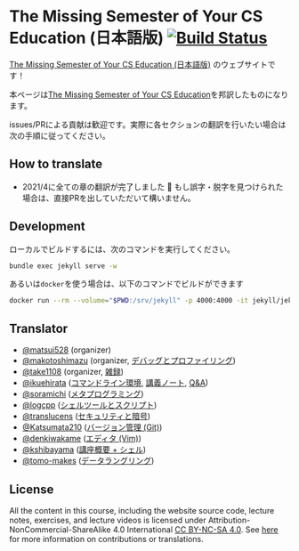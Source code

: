 # The Missing Semester of Your CS Education (日本語版) [![Build Status](https://github.com/missing-semester-jp/missing-semester-jp.github.io/workflows/CI/badge.svg)](https://github.com/missing-semester-jp/missing-semester-jp.github.io/actions?query=workflow%3ACI)



[The Missing Semester of Your CS Education (日本語版)](https://missing-semester-jp.github.io/) のウェブサイトです！

本ページは[The Missing Semester of Your CS Education](https://github.com/missing-semester/missing-semester)を邦訳したものになります。

issues/PRによる貢献は歓迎です。実際に各セクションの翻訳を行いたい場合は次の手順に従ってください。

## How to translate
- 2021/4に全ての章の翻訳が完了しました :tada: もし誤字・脱字を見つけられた場合は、直接PRを出していただいて構いません。

## Development

ローカルでビルドするには、次のコマンドを実行してください。

```bash
bundle exec jekyll serve -w
```

あるいは`docker`を使う場合は、以下のコマンドでビルドができます
```bash
docker run --rm --volume="$PWD:/srv/jekyll" -p 4000:4000 -it jekyll/jekyll jekyll serve -w
```

## Translator
- [@matsui528](https://github.com/matsui528) (organizer)
- [@makotoshimazu](https://github.com/makotoshimazu) (organizer, [デバッグとプロファイリング](https://missing-semester-jp.github.io/2020/debugging-profiling/))
- [@take1108](https://github.com/take1108) (organizer, [雑録](https://missing-semester-jp.github.io/2020/potpourri/))
- [@ikuehirata](https://github.com/ikuehirata) ([コマンドライン環境](https://missing-semester-jp.github.io/2020/command-line/), [講義ノート](https://github.com/missing-semester-jp/missing-semester-jp.github.io/blob/master/_2020/editors-notes.txt), [Q&A](https://missing-semester-jp.github.io/2020/qa/))
- [@soramichi](https://github.com/soramichi) ([メタプログラミング](https://missing-semester-jp.github.io/2020/metaprogramming/))
- [@logcpp](https://github.com/logcpp) ([シェルツールとスクリプト](https://missing-semester-jp.github.io/2020/shell-tools/))
- [@translucens](https://github.com/translucens) ([セキュリティと暗号](https://missing-semester-jp.github.io/2020/security/))
- [@Katsumata210](https://github.com/Katsumata210) ([バージョン管理 (Git)](https://missing-semester-jp.github.io/2020/version-control/))
- [@denkiwakame](https://github.com/denkiwakame) ([エディタ (Vim)](https://missing-semester-jp.github.io/2020/editors/))
- [@kshibayama](https://github.com/kshibayama) ([講座概要 + シェル](https://missing-semester-jp.github.io/2020/course-shell/))
- [@tomo-makes](https://github.com/tomo-makes) ([データラングリング](https://missing-semester-jp.github.io/2020/data-wrangling/))

## License

All the content in this course, including the website source code, lecture notes, exercises, and lecture videos is licensed under Attribution-NonCommercial-ShareAlike 4.0 International [CC BY-NC-SA 4.0](https://creativecommons.org/licenses/by-nc-sa/4.0/). See [here](https://missing.csail.mit.edu/license) for more information on contributions or translations.
